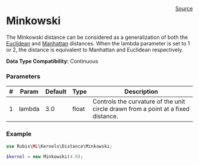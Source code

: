 <span style="float:right;"><a href="https://github.com/RubixML/RubixML/blob/master/src/Kernels/Distance/Minkowski.php">Source</a></span>

# Minkowski
The Minkowski distance can be considered as a generalization of both the [Euclidean](euclidean.md) and [Manhattan](manhattan.md) distances. When the lambda parameter is set to 1 or 2, the distance is equivalent to Manhattan and Euclidean respectively.

**Data Type Compatibility:** Continuous

### Parameters
| # | Param | Default | Type | Description |
|---|---|---|---|---|
| 1 | lambda | 3.0 | float | Controls the curvature of the unit circle drawn from a point at a fixed distance. |

### Example
```php
use Rubix\ML\Kernels\Distance\Minkowski;

$kernel = new Minkowski(4.0);
```